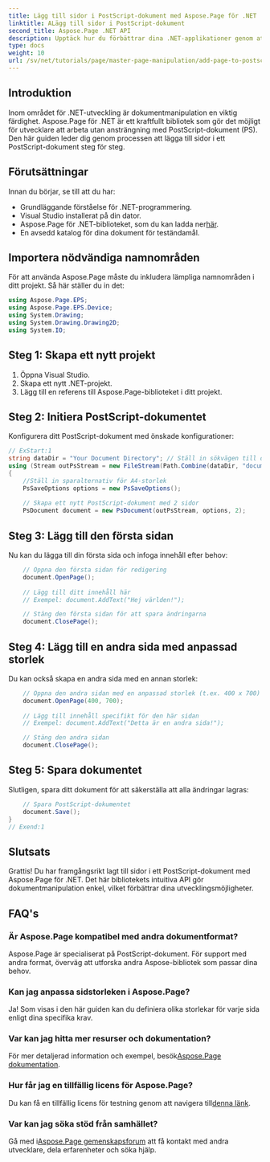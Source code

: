 ```yaml
---
title: Lägg till sidor i PostScript-dokument med Aspose.Page för .NET
linktitle: ALägg till sidor i PostScript-dokument
second_title: Aspose.Page .NET API
description: Upptäck hur du förbättrar dina .NET-applikationer genom att manipulera PostScript-dokument med Aspose.Page. Denna steg-för-steg-guide ger tydliga instruktioner om hur du initierar ett dokument.
type: docs
weight: 10
url: /sv/net/tutorials/page/master-page-manipulation/add-page-to-postscript-document/
---
```

## Introduktion

Inom området för .NET-utveckling är dokumentmanipulation en viktig färdighet. Aspose.Page för .NET är ett kraftfullt bibliotek som gör det möjligt för utvecklare att arbeta utan ansträngning med PostScript-dokument (PS). Den här guiden leder dig genom processen att lägga till sidor i ett PostScript-dokument steg för steg.

## Förutsättningar

Innan du börjar, se till att du har:

- Grundläggande förståelse för .NET-programmering.
- Visual Studio installerat på din dator.
-  Aspose.Page för .NET-biblioteket, som du kan ladda ner[här](https://releases.aspose.com/page/net/).
- En avsedd katalog för dina dokument för teständamål.

## Importera nödvändiga namnområden

För att använda Aspose.Page måste du inkludera lämpliga namnområden i ditt projekt. Så här ställer du in det:

```csharp
using Aspose.Page.EPS;
using Aspose.Page.EPS.Device;
using System.Drawing;
using System.Drawing.Drawing2D;
using System.IO;
```

## Steg 1: Skapa ett nytt projekt

1. Öppna Visual Studio.
2. Skapa ett nytt .NET-projekt.
3. Lägg till en referens till Aspose.Page-biblioteket i ditt projekt.

## Steg 2: Initiera PostScript-dokumentet

Konfigurera ditt PostScript-dokument med önskade konfigurationer:

```csharp
// ExStart:1
string dataDir = "Your Document Directory"; // Ställ in sökvägen till din dokumentkatalog
using (Stream outPsStream = new FileStream(Path.Combine(dataDir, "document1.ps"), FileMode.Create))
{
    //Ställ in sparalternativ för A4-storlek
    PsSaveOptions options = new PsSaveOptions();
    
    // Skapa ett nytt PostScript-dokument med 2 sidor
    PsDocument document = new PsDocument(outPsStream, options, 2);
```

## Steg 3: Lägg till den första sidan

Nu kan du lägga till din första sida och infoga innehåll efter behov:

```csharp
    // Öppna den första sidan för redigering
    document.OpenPage();
    
    // Lägg till ditt innehåll här
    // Exempel: document.AddText("Hej världen!");

    // Stäng den första sidan för att spara ändringarna
    document.ClosePage();
```

## Steg 4: Lägg till en andra sida med anpassad storlek

Du kan också skapa en andra sida med en annan storlek:

```csharp
    // Öppna den andra sidan med en anpassad storlek (t.ex. 400 x 700)
    document.OpenPage(400, 700);
    
    // Lägg till innehåll specifikt för den här sidan
    // Exempel: document.AddText("Detta är en andra sida!");

    // Stäng den andra sidan
    document.ClosePage();
```

## Steg 5: Spara dokumentet

Slutligen, spara ditt dokument för att säkerställa att alla ändringar lagras:

```csharp
    // Spara PostScript-dokumentet
    document.Save();
}
// Exend:1
```

## Slutsats

Grattis! Du har framgångsrikt lagt till sidor i ett PostScript-dokument med Aspose.Page för .NET. Det här bibliotekets intuitiva API gör dokumentmanipulation enkel, vilket förbättrar dina utvecklingsmöjligheter.

## FAQ's

### Är Aspose.Page kompatibel med andra dokumentformat?  
Aspose.Page är specialiserat på PostScript-dokument. För support med andra format, överväg att utforska andra Aspose-bibliotek som passar dina behov.

### Kan jag anpassa sidstorleken i Aspose.Page?  
Ja! Som visas i den här guiden kan du definiera olika storlekar för varje sida enligt dina specifika krav.

### Var kan jag hitta mer resurser och dokumentation?  
 För mer detaljerad information och exempel, besök[Aspose.Page dokumentation](https://reference.aspose.com/page/net/).

### Hur får jag en tillfällig licens för Aspose.Page?  
 Du kan få en tillfällig licens för testning genom att navigera till[denna länk](https://purchase.conholdate.com/temporary-license/).

### Var kan jag söka stöd från samhället?  
 Gå med i[Aspose.Page gemenskapsforum](https://forum.aspose.com/c/page/39) att få kontakt med andra utvecklare, dela erfarenheter och söka hjälp.